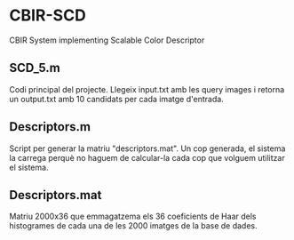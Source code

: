 # CBIR-SCD
CBIR System implementing Scalable Color Descriptor
## SCD_5.m
Codi principal del projecte. Llegeix input.txt amb les query images i retorna un output.txt amb 10 candidats per cada imatge d'entrada.
## Descriptors.m
Script per generar la matriu "descriptors.mat".
Un cop generada, el sistema la carrega perquè no haguem de calcular-la cada cop que volguem utilitzar el sistema.
## Descriptors.mat
Matriu 2000x36 que emmagatzema els 36 coeficients de Haar dels histogrames de cada una de les 2000 imatges de la base de dades.
